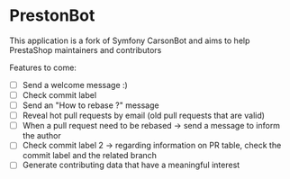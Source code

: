 PrestonBot
=======================

This application is a fork of Symfony CarsonBot and aims to help PrestaShop maintainers and contributors

Features to come:

- [ ] Send a welcome message :)
- [ ] Check commit label
- [ ] Send an "How to rebase ?" message
- [ ] Reveal hot pull requests by email (old pull requests that are valid)
- [ ] When a pull request need to be rebased -> send a message to inform the author
- [ ] Check commit label 2 -> regarding information on PR table, check the commit label and the related branch
- [ ] Generate contributing data that have a meaningful interest
